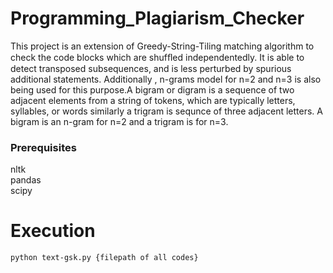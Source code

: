 # Programming_Plagiarism_Checker

This project is an extension of Greedy-String-Tiling matching algorithm to check the code blocks which are shufﬂed independentedly. It is able to detect transposed subsequences, and is less perturbed by spurious additional statements. Additionally , n-grams model for n=2 and n=3 is also being used for this purpose.A bigram or digram is a sequence of two adjacent elements from a string of tokens, which are typically letters, syllables, or words similarly a trigram is sequnce of three adjacent letters. A bigram is an n-gram for n=2 and a trigram is for n=3.

### Prerequisites
nltk<br/>
pandas<br/>
scipy<br/>

# Execution

`python text-gsk.py {filepath of all codes}`

